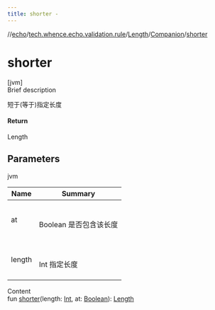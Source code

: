```yaml
---
title: shorter -
---
```

//[echo](../../../index.md)/[tech.whence.echo.validation.rule](../../index.md)/[Length](../index.md)/[Companion](index.md)/[shorter](shorter.md)



# shorter  
[jvm]  
Brief description  


短于(等于)指定长度



#### Return  


Length



## Parameters  
  
jvm  
  
|  Name|  Summary| 
|---|---|
| at| <br><br>Boolean 是否包含该长度<br><br>
| length| <br><br>Int 指定长度<br><br>
  
  
Content  
fun [shorter](shorter.md)(length: [Int](https://kotlinlang.org/api/latest/jvm/stdlib/kotlin/-int/index.html), at: [Boolean](https://kotlinlang.org/api/latest/jvm/stdlib/kotlin/-boolean/index.html)): [Length](../index.md)  



